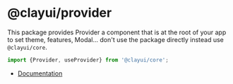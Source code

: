 # @clayui/provider

This package provides Provider a component that is at the root of your app to set theme, features, Modal... don't use the package directly instead use `@clayui/core`.

```js
import {Provider, useProvider} from '@clayui/core';
```

- [Documentation](https://clayui.com/docs/components/provider.html)